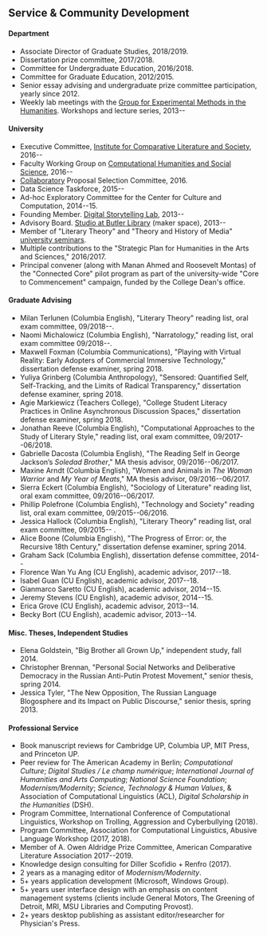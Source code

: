 ## Service & Community Development

#### Department

- Associate Director of Graduate Studies, 2018/2019.
- Dissertation prize committee, 2017/2018.
- Committee for Undergraduate Education, 2016/2018.
- Committee for Graduate Education, 2012/2015.
- Senior essay advising and undergraduate prize committee participation,
  yearly since 2012.
- Weekly lab meetings with the [Group for Experimental Methods in the
  Humanities](http://xpmethod.plaintext.in/). Workshops and lecture series,
2013--

#### University

- Executive Committee, [Institute for Comparative Literature and
  Society](http://icls.columbia.edu/), 2016--
- Faculty Working Group on [Computational Humanities and Social
  Science](http://datascience.columbia.edu/computational-social-science),
2016--
- [Collaboratory](http://collaboratory.columbia.edu/) Proposal Selection
  Committee, 2016.
- Data Science Taskforce, 2015--
- Ad-hoc Exploratory Committee for the Center for Culture and Computation,
  2014--15.
- Founding Member. [Digital Storytelling
  Lab](http://www.digitalstorytellinglab.com/), 2013--
- Advisory Board. [Studio at Butler Library](https://studio.cul.columbia.edu/)
  (maker space), 2013--
- Member of "Literary Theory" and "Theory and History of Media" [university
  seminars](http://universityseminars.columbia.edu/seminars/list-of-seminars/).
- Multiple contributions to the "Strategic Plan for Humanities in the Arts and
  Sciences," 2016/2017.
- Principal convener (along with Manan Ahmed and Roosevelt Montas) of the
  "Connected Core" pilot program as part of the university-wide "Core to
Commencement" campaign, funded by the College Dean's office.

#### Graduate Advising

- Milan Terlunen (Columbia English), "Literary Theory" reading list, oral exam
  committee, 09/2018--.
- Naomi Michalowicz (Columbia English), "Narratology," reading list, oral exam
  committee 09/2018--.
- Maxwell Foxman (Columbia Communications), "Playing with Virtual Reality:
  Early Adopters of Commercial Immersive Technology," dissertation defense
examiner, spring 2018.
- Yuliya Grinberg (Columbia Anthropology), "Sensored: Quantified Self,
  Self-Tracking, and the Limits of Radical Transparency," dissertation defense
examiner, spring 2018.
- Agie Markiewicz (Teachers College), "College Student Literacy Practices in
  Online Asynchronous Discussion Spaces," dissertation defense examiner,
spring 2018.
- Jonathan Reeve (Columbia English), "Computational Approaches to the Study of
  Literary Style," reading list, oral exam committee, 09/2017--06/2018.
- Gabrielle Dacosta (Columbia English), "The Reading Self in George Jackson’s
  *Soledad Brother*," MA thesis advisor, 09/2016--06/2017.
- Maxine Arndt (Columbia English), "Women and Animals in *The Woman Warrior*
  and *My Year of Meats*," MA thesis advisor, 09/2016--06/2017.
- Sierra Eckert (Columbia English), "Sociology of Literature" reading list, oral
  exam committee, 09/2016--06/2017.
- Phillip Polefrone (Columbia English), "Technology and Society" reading list,
  oral exam committee, 09/2015--06/2016.
- Jessica Hallock (Columbia English), "Literary Theory" reading list, oral exam
  committee, 09/2015-- .
- Alice Boone (Columbia English), "The Progress of Error: or, the Recursive
  18th Century," dissertation defense examiner, spring 2014.
- Graham Sack (Columbia English), dissertation defense committee, 2014--
- Florence Wan Yu Ang (CU English), academic advisor, 2017--18.
- Isabel Guan (CU English), academic advisor, 2017--18.
- Gianmarco Saretto (CU English), academic advisor, 2014--15.
- Jeremy Stevens (CU English), academic advisor, 2014--15.
- Erica Grove (CU English), academic advisor, 2013--14.
- Becky Bort (CU English), academic advisor, 2013--14.

#### Misc. Theses, Independent Studies

- Elena Goldstein, "Big Brother all Grown Up," independent study, fall 2014.
- Christopher Brennan, "Personal Social Networks and Deliberative Democracy in
  the Russian Anti-Putin Protest Movement," senior thesis, spring 2014.
- Jessica Tyler, "The New Opposition, The Russian Language Blogosphere and its
  Impact on Public Discourse," senior thesis, spring 2013.

#### Professional Service

- Book manuscript reviews for Cambridge UP, Columbia UP, MIT Press, and
  Princeton UP.
- Peer review for The American Academy in Berlin; *Computational Culture*;
  *Digital Studies / Le champ numérique*; *International Journal of Humanities
and Arts Computing*; *National Science Foundation*; *Modernism/Modernity*;
*Science, Technology & Human Values*, & Association of Computational
Linguistics (ACL), *Digital Scholarship in the Humanities* (DSH).
- Program Committee, International Conference of Computational Linguistics,
  Workshop on Trolling, Aggression and Cyberbullying (2018).
- Program Committee, Association for Computational Linguistics, Abusive
  Language Workshop (2017, 2018).
- Member of A. Owen Aldridge Prize Committee, American Comparative Literature
  Association 2017--2019.
- Knowledge design consulting for Diller Scofidio + Renfro (2017).
- 2 years as a managing editor of *Modernism/Modernity*.
- 5+ years application development (Microsoft, Windows Group).
- 5+ years user interface design with an emphasis on content management
  systems (clients include General Motors, The Greening of Detroit, MRI, MSU
Libraries and Computing Provost).
- 2+ years desktop publishing as assistant editor/researcher for Physician's
  Press.
